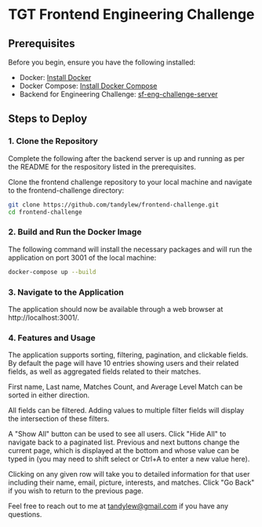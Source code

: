 # TGT Frontend Engineering Challenge

## Prerequisites

Before you begin, ensure you have the following installed:

- Docker: [Install Docker](https://docs.docker.com/get-docker/)
- Docker Compose: [Install Docker Compose](https://docs.docker.com/compose/install/)
- Backend for Engineering Challenge: [sf-eng-challenge-server](https://github.com/schmidtfutures/sf-eng-challenge-server)

## Steps to Deploy

### 1. Clone the Repository

Complete the following after the backend server is up and running as per the README for the respository listed in the prerequisites.

Clone the frontend challenge repository to your local machine and navigate to the frontend-challenge directory:

```bash
git clone https://github.com/tandylew/frontend-challenge.git
cd frontend-challenge
```

### 2. Build and Run the Docker Image

The following command will install the necessary packages and will run the application on port 3001 of the local machine:

```bash
docker-compose up --build
```

### 3. Navigate to the Application

The application should now be available through a web browser at http://localhost:3001/.

### 4. Features and Usage

The application supports sorting, filtering, pagination, and clickable fields. By default the page will have 10 entries showing users and their related fields, as well as aggregated fields related to their matches. 

First name, Last name, Matches Count, and Average Level Match can be sorted in either direction.

All fields can be filtered. Adding values to multiple filter fields will display the intersection of these filters.

A "Show All" button can be used to see all users. Click "Hide All" to navigate back to a paginated list. Previous and next buttons change the current page, which is displayed at the bottom and whose value can be typed in (you may need to shift select or Ctrl+A to enter a new value here).

Clicking on any given row will take you to detailed information for that user including their name, email, picture, interests, and matches. Click "Go Back" if you wish to return to the previous page.

Feel free to reach out to me at tandylew@gmail.com if you have any questions.


